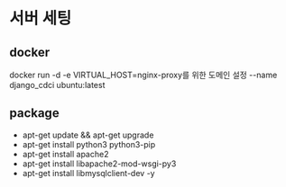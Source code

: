 # 서버 세팅
## docker
docker run -d -e VIRTUAL_HOST=nginx-proxy를 위한 도메인 설정 --name django_cdci ubuntu:latest
## package
- apt-get update && apt-get upgrade
- apt-get install python3 python3-pip
- apt-get install apache2
- apt-get install libapache2-mod-wsgi-py3
- apt-get install libmysqlclient-dev -y